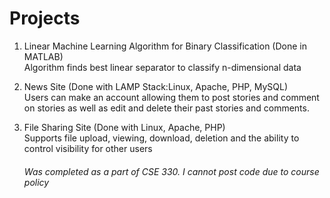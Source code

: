 # Projects
1. Linear Machine Learning Algorithm for Binary Classification (Done in MATLAB) <br>
   <t> Algorithm finds best linear separator to classify n-dimensional data 
    </t>
2. News Site (Done with LAMP Stack:Linux, Apache, PHP, MySQL) <br>
    <t>Users can make an account allowing them to post stories and comment on stories as well as edit and delete their past stories and comments. </t> 

3. File Sharing Site (Done with Linux, Apache, PHP) <br> 
 <t> Supports file upload, viewing, download, deletion and the ability to control visibility for other users 
   <h6>Was completed as a part of CSE 330. I cannot post code due to course policy</h6>
   </t>
